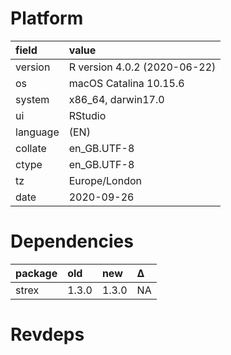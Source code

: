# Platform

|field    |value                        |
|:--------|:----------------------------|
|version  |R version 4.0.2 (2020-06-22) |
|os       |macOS Catalina 10.15.6       |
|system   |x86_64, darwin17.0           |
|ui       |RStudio                      |
|language |(EN)                         |
|collate  |en_GB.UTF-8                  |
|ctype    |en_GB.UTF-8                  |
|tz       |Europe/London                |
|date     |2020-09-26                   |

# Dependencies

|package |old   |new   |Δ  |
|:-------|:-----|:-----|:--|
|strex   |1.3.0 |1.3.0 |NA |

# Revdeps

